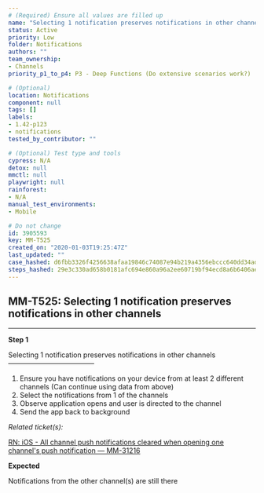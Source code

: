 ```yaml
---
# (Required) Ensure all values are filled up
name: "Selecting 1 notification preserves notifications in other channels"
status: Active
priority: Low
folder: Notifications
authors: ""
team_ownership: 
- Channels
priority_p1_to_p4: P3 - Deep Functions (Do extensive scenarios work?)

# (Optional)
location: Notifications
component: null
tags: []
labels: 
- 1.42-p123
- notifications
tested_by_contributor: ""

# (Optional) Test type and tools
cypress: N/A
detox: null
mmctl: null
playwright: null
rainforest: 
- N/A
manual_test_environments: 
- Mobile

# Do not change
id: 3905593
key: MM-T525
created_on: "2020-01-03T19:25:47Z"
last_updated: ""
case_hashed: d6fbb3326f4256638afaa19846c74087e94b219a4356ebccc640dd34ad6ca4acba0dc78216c6060d6551eff6c2aa624f
steps_hashed: 29e3c330ad658b0181afc694e860a96a2ee60719bf94ecd8a6b6406ae0dcecca04fd7ce27cd780f9f3df8a4690aa9810
---
```


<!-- (Auto-generated) Based on frontmatter's "key" and "name" -->

## MM-T525: Selecting 1 notification preserves notifications in other channels

---

**Step 1**

Selecting 1 notification preserves notifications in other channels\
–––––––––––––––––––––––––

1. Ensure you have notifications on your device from at least 2 different channels (Can continue using data from above)
2. Select the notifications from 1 of the channels
3. Observe application opens and user is directed to the channel
4. Send the app back to background

_Related ticket(s):_

[RN: iOS - All channel push notifications cleared when opening one channel's push notification — MM-31216](https://mattermost.atlassian.net/browse/MM-31216)

**Expected**

Notifications from the other channel(s) are still there

